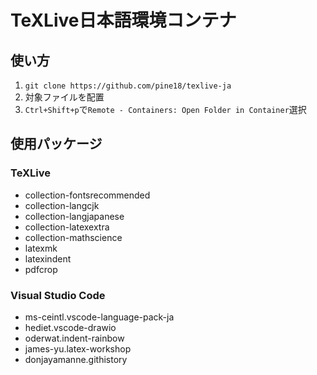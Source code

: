# TeXLive日本語環境コンテナ

## 使い方

1. `git clone https://github.com/pine18/texlive-ja`
2. 対象ファイルを配置
3. `Ctrl+Shift+p`で`Remote - Containers: Open Folder in Container`選択

## 使用パッケージ

### TeXLive

- collection-fontsrecommended
- collection-langcjk
- collection-langjapanese
- collection-latexextra
- collection-mathscience
- latexmk
- latexindent
- pdfcrop

### Visual Studio Code

- ms-ceintl.vscode-language-pack-ja
- hediet.vscode-drawio
- oderwat.indent-rainbow
- james-yu.latex-workshop
- donjayamanne.githistory
